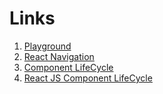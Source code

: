# Links

1. [Playground](http://dabbott.github.io/react-native-web-player/)
2. [React Navigation](http://reactnavigation.org)
3. [Component LifeCycle](https://medium.com/@baphemot/understanding-reactjs-component-life-cycle-823a640b3e8d)
4. [React JS Component LifeCycle](https://reactjs.org/docs/react-component.html)


